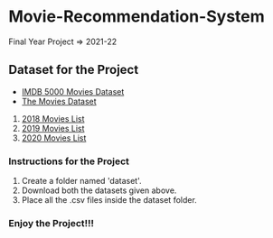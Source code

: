 # Movie-Recommendation-System
Final Year Project => 2021-22


## Dataset for the Project

* [IMDB 5000 Movies Dataset](https://www.kaggle.com/carolzhangdc/imdb-5000-movie-dataset "IMDB 5000 Movies Dataset")
* [The Movies Dataset](https://www.kaggle.com/rounakbanik/the-movies-dataset "The Movies Dataset-Kaggle")
1. [2018 Movies List](https://en.wikipedia.org/wiki/List_of_American_films_of_2018 "2018 Movies List")
2. [2019 Movies List](https://en.wikipedia.org/wiki/List_of_American_films_of_2019 "2019 Movies List")
3. [2020 Movies List](https://en.wikipedia.org/wiki/List_of_American_films_of_2020 "2020 Movies List")

### Instructions for the Project
1. Create a folder named 'dataset'.
2. Download both the datasets given above.
3. Place all the .csv files inside the dataset folder.

### Enjoy the Project!!!
